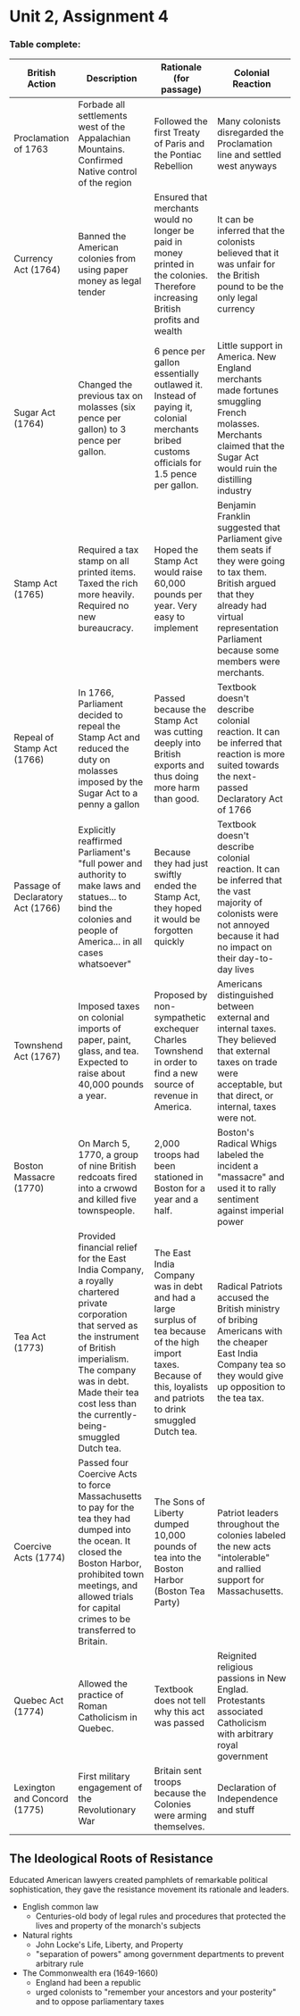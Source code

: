 # Unit 2, Assignment 4

### Table complete:
British Action | Description | Rationale (for passage) | Colonial Reaction
--- | --- | --- | ---
Proclamation of 1763 | Forbade all settlements west of the Appalachian Mountains. Confirmed Native control of the region | Followed the first Treaty of Paris and the Pontiac Rebellion | Many colonists disregarded the Proclamation line and settled west anyways
Currency Act (1764) | Banned the American colonies from using paper money as legal tender | Ensured that merchants would no longer be paid in money printed in the colonies. Therefore increasing British profits and wealth | It can be inferred that the colonists believed that it was unfair for the British pound to be the only legal currency
Sugar Act (1764) | Changed the previous tax on molasses (six pence per gallon) to 3 pence per gallon. | 6 pence per gallon essentially outlawed it. Instead of paying it, colonial merchants bribed customs officials for 1.5 pence per gallon. | Little support in America. New England merchants made fortunes smuggling French molasses. Merchants claimed that the Sugar Act would ruin the distilling industry
Stamp Act (1765) | Required a tax stamp on all printed items. Taxed the rich more heavily. Required no new bureaucracy. | Hoped the Stamp Act would raise 60,000 pounds per year. Very easy to implement | Benjamin Franklin suggested that Parliament give them seats if they were going to tax them. British argued that they already had virtual representation Parliament because some members were merchants.
Repeal of Stamp Act (1766) | In 1766, Parliament decided to repeal the Stamp Act and reduced the duty on molasses imposed by the Sugar Act to a penny a gallon | Passed because the Stamp Act was cutting deeply into British exports and thus doing more harm than good. | Textbook doesn't describe colonial reaction. It can be inferred that reaction is more suited towards the next-passed Declaratory Act of 1766
Passage of Declaratory Act (1766) | Explicitly reaffirmed Parliament's "full power and authority to make laws and statues... to bind the colonies and people of America... in all cases whatsoever" | Because they had just swiftly ended the Stamp Act, they hoped it would be forgotten quickly | Textbook doesn't describe colonial reaction. It can be inferred that the vast majority of colonists were not annoyed because it had no impact on their day-to-day lives
Townshend Act (1767) | Imposed taxes on colonial imports of paper, paint, glass, and tea. Expected to raise about 40,000 pounds a year. | Proposed by non-sympathetic exchequer Charles Townshend in order to find a new source of revenue in America. | Americans distinguished between external and internal taxes. They believed that external taxes on trade were acceptable, but that direct, or internal, taxes were not.
Boston Massacre (1770) | On March 5, 1770, a group of nine British redcoats fired into a crwowd and killed five townspeople. | 2,000 troops had been stationed in Boston for a year and a half. | Boston's Radical Whigs labeled the incident a "massacre" and used it to rally sentiment against imperial power
Tea Act (1773) | Provided financial relief for the East India Company, a royally chartered private corporation that served as the instrument of British imperialism. The company was in debt. Made their tea cost less than the currently-being-smuggled Dutch tea. | The East India Company was in debt and had a large surplus of tea because of the high import taxes. Because of this, loyalists and patriots to drink smuggled Dutch tea. | Radical Patriots accused the British ministry of bribing Americans with the cheaper East India Company tea so they would give up opposition to the tea tax. 
Coercive Acts (1774) | Passed four Coercive Acts to force Massachusetts to pay for the tea they had dumped into the ocean. It closed the Boston Harbor, prohibited town meetings, and allowed trials for capital crimes to be transferred to Britain.| The Sons of Liberty dumped 10,000 pounds of tea into the Boston Harbor (Boston Tea Party) | Patriot leaders throughout the colonies labeled the new acts "intolerable" and rallied support for Massachusetts.
Quebec Act (1774) | Allowed the practice of Roman Catholicism in Quebec. | Textbook does not tell why this act was passed | Reignited religious passions in New Englad. Protestants associated Catholicism with arbitrary royal government
Lexington and Concord (1775) | First military engagement of the Revolutionary War | Britain sent troops because the Colonies were arming themselves. | Declaration of Independence and stuff

## The Ideological Roots of Resistance
Educated American lawyers created pamphlets of remarkable political sophistication, they gave the resistance movement its rationale and leaders.
- English common law
	- Centuries-old body of legal rules and procedures that protected the lives and property of the monarch's subjects
- Natural rights
	- John Locke's Life, Liberty, and Property
	- "separation of powers" among government departments to prevent arbitrary rule
- The Commonwealth era (1649-1660)
	- England had been a republic
	- urged colonists to "remember your ancestors and your posterity" and to oppose parliamentary taxes
